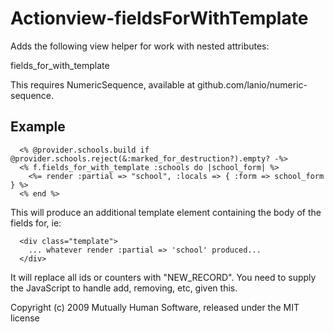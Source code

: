 # Actionview-fieldsForWithTemplate

Adds the following view helper for work with nested attributes:

  fields_for_with_template

This requires NumericSequence, available at github.com/lanio/numeric-sequence.

## Example

```erb
  <% @provider.schools.build if @provider.schools.reject(&:marked_for_destruction?).empty? -%>
  <% f.fields_for_with_template :schools do |school_form| %>
    <%= render :partial => "school", :locals => { :form => school_form } %>
  <% end %>
```

This will produce an additional template element containing the body of the fields for, ie:

```erb
  <div class="template">
    ... whatever render :partial => 'school' produced...
  </div>
```
  
It will replace all ids or counters with "NEW_RECORD". You need to supply the JavaScript to handle add, removing, etc, given this.

Copyright (c) 2009 Mutually Human Software, released under the MIT license

